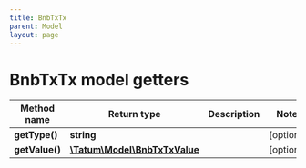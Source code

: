 ```yaml
---
title: BnbTxTx
parent: Model
layout: page
---
```


# BnbTxTx model getters

Method name | Return type | Description | Notes
------------ | ------------- | ------------- | -------------
**getType()** | **string** |  | [optional]
**getValue()** | [**\Tatum\Model\BnbTxTxValue**](../BnbTxTxValue) |  | [optional]

